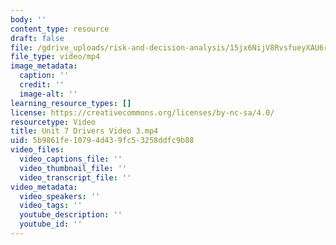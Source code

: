 ```yaml
---
body: ''
content_type: resource
draft: false
file: /gdrive_uploads/risk-and-decision-analysis/15jx6NijV8RvsfueyXAU6rVU7JduJAT-8/unit-7-drivers-video-3.mp4
file_type: video/mp4
image_metadata:
  caption: ''
  credit: ''
  image-alt: ''
learning_resource_types: []
license: https://creativecommons.org/licenses/by-nc-sa/4.0/
resourcetype: Video
title: Unit 7 Drivers Video 3.mp4
uid: 5b9861fe-1079-4d43-9fc5-3258ddfc9b88
video_files:
  video_captions_file: ''
  video_thumbnail_file: ''
  video_transcript_file: ''
video_metadata:
  video_speakers: ''
  video_tags: ''
  youtube_description: ''
  youtube_id: ''
---
```

